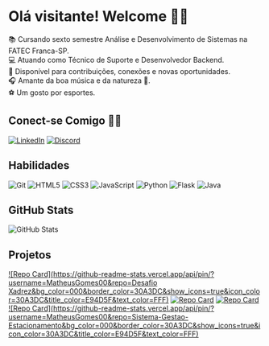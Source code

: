 # Olá visitante! Welcome 🤙🏾
📚 Cursando sexto semestre Análise e Desenvolvimento de Sistemas na FATEC Franca-SP. <br>
💻 Atuando como Técnico de Suporte e Desenvolvedor Backend. <br>
🔋 Disponível para contribuições, conexões e novas oportunidades. <br>
🎧 Amante da boa música e da natureza 🍃. <br>
⚽ Um gosto por esportes.
 
## Conect-se Comigo 👋🏾
[![LinkedIn](https://img.shields.io/badge/LinkedIn-0077B5?style=for-the-badge&logo=linkedin&logoColor=white)](https://www.linkedin.com/in/matheus-gomes00/)
[![Discord](https://img.shields.io/badge/Discord-7289DA?style=for-the-badge&logo=discord&logoColor=white)](https://discord.com/wordshinigam/)

## Habilidades
![Git](https://img.shields.io/badge/GIT-E44C30?style=for-the-badge&logo=git&logoColor=white)
![HTML5](https://img.shields.io/badge/HTML5-E34F26?style=for-the-badge&logo=html5&logoColor=white)
![CSS3](https://img.shields.io/badge/CSS3-1572B6?style=for-the-badge&logo=css3&logoColor=white)
![JavaScript](https://img.shields.io/badge/JavaScript-F7DF1E?style=for-the-badge&logo=javascript&logoColor=black)
![Python](https://img.shields.io/badge/python-3670A0?style=for-the-badge&logo=python&logoColor=ffdd54)
![Flask](https://img.shields.io/badge/flask-%23000.svg?style=for-the-badge&logo=flask&logoColor=white)
![Java](https://img.shields.io/badge/java-%23ED8B00.svg?style=for-the-badge&logo=openjdk&logoColor=white)

## GitHub Stats
![GitHub Stats](https://github-readme-stats.vercel.app/api?username=MatheusGomes00&theme=transparent&bg_color=000&border_color=30A3DC&show_icons=true&icon_color=30A3DC&title_color=E94D5F&text_color=FFF)

## Projetos
[![Repo Card](https://github-readme-stats.vercel.app/api/pin/?
username=MatheusGomes00&repo=Desafio Xadrez&bg_color=000&border_color=30A3DC&show_icons=true&icon_color=30A3DC&title_color=E94D5F&text_color=FFF)](https://github.com/MatheusGomes00/desafio-xadrez1)
[![Repo Card](https://github-readme-stats.vercel.app/api/pin/?username=MatheusGomes00&repo=Trilhas_Aprendizado_Python&bg_color=000&border_color=30A3DC&show_icons=true&icon_color=30A3DC&title_color=E94D5F&text_color=FFF)](https://github.com/MatheusGomes00/Trilhas_Aprendizado_Python)
[![Repo Card](https://github-readme-stats.vercel.app/api/pin/?username=MatheusGomes00&repo=Projeto_Engenharia_Software_III&bg_color=000&border_color=30A3DC&show_icons=true&icon_color=30A3DC&title_color=E94D5F&text_color=FFF)](https://github.com/MatheusGomes00/Projeto_Engenharia_Software_III)
[![Repo Card](https://github-readme-stats.vercel.app/api/pin/?
username=MatheusGomes00&repo=Sistema-Gestao-Estacionamento&bg_color=000&border_color=30A3DC&show_icons=true&icon_color=30A3DC&title_color=E94D5F&text_color=FFF)](https://github.com/MatheusGomes00/sistema-gestao-estacionamento)
